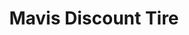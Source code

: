 ---
title: "Mavis Discount Tire"
url: /maple-shade/mavis-discount-tire-collins-road/
shop: Autowerkstatt
---